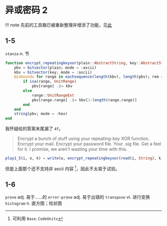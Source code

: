 # 异或密码 2
!!! note
	先前的工具箱已被重新整理并增添了功能，见[此](pack_libseq.jl)

## 1-5
`stanza` n. 节
```jl
function encrypt_repeatingkeyxor(plain::AbstractString, key::AbstractString)
	pbv = bitvector(plain; mode = :ascii)
	kbv = bitvector(key; mode = :ascii)
	@inbounds for range in eachsequence(length(kbv), length(pbv); rem = true)
		if isa(range, UnitRange)
			pbv[range] .⊻= kbv
		else
			range::UnitRangeExt
			pbv[range.range] .⊻= kbv[1:length(range.range)]
		end
	end
	string(pbv; mode = :hex)
end
```

我怀疑给的答案末尾漏了 `4f`。

> Encrypt a bunch of stuff using your repeating-key XOR function. Encrypt your mail. Encrypt your password file. Your .sig file. Get a feel for it. I promise, we aren't wasting your time with this.

```jl
play1_5(i, o, k) = write(o, encrypt_repeatingkeyxor(read(i, String), k))
```

但是上面那个还不支持非 ascii 内容 [^1]，因此不太易于试验。

## 1-6
`prone` adj. 易于……的 `error-prone` adj. 易于出错的 `transpose` vi. 进行变换 `histogram` n. 直方图；柱状图

[^1]: 可利用 `Base.CodeUnits`
